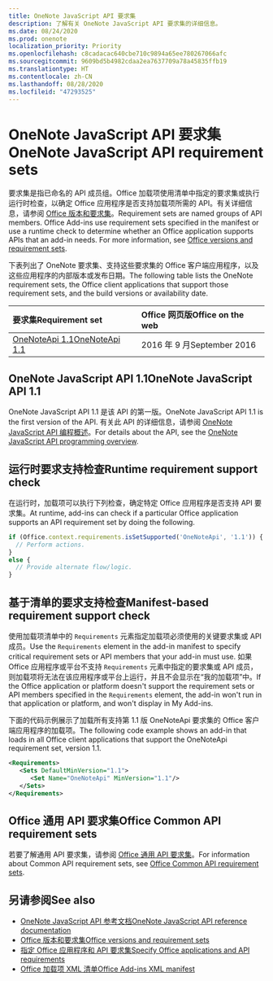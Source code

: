 ```yaml
---
title: OneNote JavaScript API 要求集
description: 了解有关 OneNote JavaScript API 要求集的详细信息。
ms.date: 08/24/2020
ms.prod: onenote
localization_priority: Priority
ms.openlocfilehash: c8cadacac640cbe710c9894a65ee780267066afc
ms.sourcegitcommit: 9609bd5b4982cdaa2ea7637709a78a45835ffb19
ms.translationtype: HT
ms.contentlocale: zh-CN
ms.lasthandoff: 08/28/2020
ms.locfileid: "47293525"
---
```

# <a name="onenote-javascript-api-requirement-sets"></a><span data-ttu-id="4d6fe-103">OneNote JavaScript API 要求集</span><span class="sxs-lookup"><span data-stu-id="4d6fe-103">OneNote JavaScript API requirement sets</span></span>

<span data-ttu-id="4d6fe-p101">要求集是指已命名的 API 成员组。Office 加载项使用清单中指定的要求集或执行运行时检查，以确定 Office 应用程序是否支持加载项所需的 API。有关详细信息，请参阅 [Office 版本和要求集](../../develop/office-versions-and-requirement-sets.md)。</span><span class="sxs-lookup"><span data-stu-id="4d6fe-p101">Requirement sets are named groups of API members. Office Add-ins use requirement sets specified in the manifest or use a runtime check to determine whether an Office application supports APIs that an add-in needs. For more information, see [Office versions and requirement sets](../../develop/office-versions-and-requirement-sets.md).</span></span>

<span data-ttu-id="4d6fe-107">下表列出了 OneNote 要求集、支持这些要求集的 Office 客户端应用程序，以及这些应用程序的内部版本或发布日期。</span><span class="sxs-lookup"><span data-stu-id="4d6fe-107">The following table lists the OneNote requirement sets, the Office client applications that support those requirement sets, and the build versions or availability date.</span></span>

|  <span data-ttu-id="4d6fe-108">要求集</span><span class="sxs-lookup"><span data-stu-id="4d6fe-108">Requirement set</span></span>  |  <span data-ttu-id="4d6fe-109">Office 网页版</span><span class="sxs-lookup"><span data-stu-id="4d6fe-109">Office on the web</span></span> |
|:-----|:-----|
| [<span data-ttu-id="4d6fe-110">OneNoteApi 1.1</span><span class="sxs-lookup"><span data-stu-id="4d6fe-110">OneNoteApi 1.1</span></span>](/javascript/api/onenote?view=onenote-js-1.1)  | <span data-ttu-id="4d6fe-111">2016 年 9 月</span><span class="sxs-lookup"><span data-stu-id="4d6fe-111">September 2016</span></span> |  

## <a name="onenote-javascript-api-11"></a><span data-ttu-id="4d6fe-112">OneNote JavaScript API 1.1</span><span class="sxs-lookup"><span data-stu-id="4d6fe-112">OneNote JavaScript API 1.1</span></span>

<span data-ttu-id="4d6fe-113">OneNote JavaScript API 1.1 是该 API 的第一版。</span><span class="sxs-lookup"><span data-stu-id="4d6fe-113">OneNote JavaScript API 1.1 is the first version of the API.</span></span> <span data-ttu-id="4d6fe-114">有关此 API 的详细信息，请参阅 [OneNote JavaScript API 编程概述](../../onenote/onenote-add-ins-programming-overview.md)。</span><span class="sxs-lookup"><span data-stu-id="4d6fe-114">For details about the API, see the [OneNote JavaScript API programming overview](../../onenote/onenote-add-ins-programming-overview.md).</span></span>

## <a name="runtime-requirement-support-check"></a><span data-ttu-id="4d6fe-115">运行时要求支持检查</span><span class="sxs-lookup"><span data-stu-id="4d6fe-115">Runtime requirement support check</span></span>

<span data-ttu-id="4d6fe-116">在运行时，加载项可以执行下列检查，确定特定 Office 应用程序是否支持 API 要求集。</span><span class="sxs-lookup"><span data-stu-id="4d6fe-116">At runtime, add-ins can check if a particular Office application supports an API requirement set by doing the following.</span></span>

```js
if (Office.context.requirements.isSetSupported('OneNoteApi', '1.1')) {
  // Perform actions.
}
else {
  // Provide alternate flow/logic.
}
```

## <a name="manifest-based-requirement-support-check"></a><span data-ttu-id="4d6fe-117">基于清单的要求支持检查</span><span class="sxs-lookup"><span data-stu-id="4d6fe-117">Manifest-based requirement support check</span></span>

<span data-ttu-id="4d6fe-118">使用加载项清单中的 `Requirements` 元素指定加载项必须使用的关键要求集或 API 成员。</span><span class="sxs-lookup"><span data-stu-id="4d6fe-118">Use the `Requirements` element in the add-in manifest to specify critical requirement sets or API members that your add-in must use.</span></span> <span data-ttu-id="4d6fe-119">如果 Office 应用程序或平台不支持 `Requirements` 元素中指定的要求集或 API 成员，则加载项将无法在该应用程序或平台上运行，并且不会显示在“我的加载项”中。</span><span class="sxs-lookup"><span data-stu-id="4d6fe-119">If the Office application or platform doesn't support the requirement sets or API members specified in the `Requirements` element, the add-in won't run in that application or platform, and won't display in My Add-ins.</span></span>

<span data-ttu-id="4d6fe-120">下面的代码示例展示了加载所有支持第 1.1 版 OneNoteApi 要求集的 Office 客户端应用程序的加载项。</span><span class="sxs-lookup"><span data-stu-id="4d6fe-120">The following code example shows an add-in that loads in all Office client applications that support the OneNoteApi requirement set, version 1.1.</span></span>

```xml
<Requirements>
   <Sets DefaultMinVersion="1.1">
      <Set Name="OneNoteApi" MinVersion="1.1"/>
   </Sets>
</Requirements>
```

## <a name="office-common-api-requirement-sets"></a><span data-ttu-id="4d6fe-121">Office 通用 API 要求集</span><span class="sxs-lookup"><span data-stu-id="4d6fe-121">Office Common API requirement sets</span></span>

<span data-ttu-id="4d6fe-122">若要了解通用 API 要求集，请参阅 [Office 通用 API 要求集](office-add-in-requirement-sets.md)。</span><span class="sxs-lookup"><span data-stu-id="4d6fe-122">For information about Common API requirement sets, see [Office Common API requirement sets](office-add-in-requirement-sets.md).</span></span>

## <a name="see-also"></a><span data-ttu-id="4d6fe-123">另请参阅</span><span class="sxs-lookup"><span data-stu-id="4d6fe-123">See also</span></span>

- [<span data-ttu-id="4d6fe-124">OneNote JavaScript API 参考文档</span><span class="sxs-lookup"><span data-stu-id="4d6fe-124">OneNote JavaScript API reference documentation</span></span>](/javascript/api/onenote)
- [<span data-ttu-id="4d6fe-125">Office 版本和要求集</span><span class="sxs-lookup"><span data-stu-id="4d6fe-125">Office versions and requirement sets</span></span>](../../develop/office-versions-and-requirement-sets.md)
- [<span data-ttu-id="4d6fe-126">指定 Office 应用程序和 API 要求集</span><span class="sxs-lookup"><span data-stu-id="4d6fe-126">Specify Office applications and API requirements</span></span>](../../develop/specify-office-hosts-and-api-requirements.md)
- [<span data-ttu-id="4d6fe-127">Office 加载项 XML 清单</span><span class="sxs-lookup"><span data-stu-id="4d6fe-127">Office Add-ins XML manifest</span></span>](../../develop/add-in-manifests.md)

